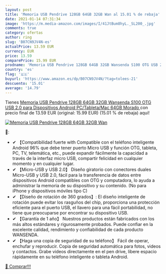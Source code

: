 ```yaml
---
layout: post
title: 'Memoria USB Pendrive 128GB 64GB 32GB Wan al 15.01 % de rebaja'
date: 2021-01-14 07:31:34
image: 'https://m.media-amazon.com/images/I/41JtBum8hyL._SL200_.jpg'
comments: true
category: ofertas
author: ring
slug: 'B07CN9JV4N-es'
actualPrice: 13.59 EUR
currency: EUR
price: 13.59
comparePrice: 15.99 EUR
prodname: 'Memoria USB Pendrive 128GB 64GB 32GB Wansenda S100 OTG USB 2.0 para Dispositivos Android  PC/Tableta/Mac  64GB Morado '
country: 'es'
flag: '🇪🇸'
buyurl: 'https://www.amazon.es/dp/B07CN9JV4N/?tag=tolees-21'
descuento: '15.01'
average: '14.79'
---
```


Tienes [Memoria USB Pendrive 128GB 64GB 32GB Wansenda S100 OTG USB 2.0 para Dispositivos Android  PC/Tableta/Mac  64GB Morado ](https://www.amazon.es/dp/B07CN9JV4N/?tag=tolees-21) con precio final de  13.59 EUR (original: 15.99 EUR) (15.01 %  de rebaja) aqui!

[![Memoria USB Pendrive 128GB 64GB 32GB Wan](https://m.media-amazon.com/images/I/41JtBum8hyL._SL200_.jpg)](https://www.amazon.es/dp/B07CN9JV4N/?tag=tolees-21)

🔎:

- ✔ 【Compatibilidad fuerte with Compatible con el teléfono inteligente Android 96% que debe tener puerto Micro USB y función OTG, tableta, PC, TV, telemática, etc., puede expandir fácilmente la capacidad a través de la interfaz micro USB, compartir felicidad en cualquier momento y en cualquier lugar.
- ✔ 【Micro-USB y USB 2.0】 Diseño giratorio con conectores duales Micro-USB y USB 2.0, fácil para la transferencia de datos entre dispositivos Android compatibles con OTG y computadora, lo ayuda a administrar la memoria de su dispositivo y su contenido. (No para iPhone y dispositivos móviles tipo C)
- ✔ 【Diseño de rotación de 360 grados】: El diseño inteligente de rotación puede evitar los rasguños del chip, proporciona una protección eficiente para el puerto USB, el llavero para una fácil portabilidad, no tiene que preocuparse por encontrar su dispositivo USB.
- ✔ 【Garantía de 1 año】 Nuestros productos están fabricados con los más altos estándares y rigurosamente probados. Puede confiar en la excelente calidad, rendimiento y confiabilidad de cada producto WANSENDA.
- ✔ 【Haga una copia de seguridad de su teléfono】 Fácil de operar, enchufar y reproducir. Copia de seguridad automática para fotos, videos y contactos. Grabe videos directamente en el pen drive, libere espacio rápidamente en su teléfono inteligente o tableta Android.

[🛒 Comprar!!!](https://www.amazon.es/dp/B07CN9JV4N/?tag=tolees-21)

